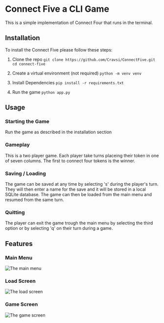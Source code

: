 # Connect Five a CLI Game

This is a simple implementation of Connect Four that runs in the terminal.

## Installation

To install the Connect Five please follow these steps:

1. Clone the repo
`git clone https://github.com/Cravsi/ConnectFive.git
cd connect-five`

2. Create a virtual environment (not required)
`python -m venv venv`

3. Install Dependencies
`pip install -r requirements.txt`

4. Run the game
`python app.py`

## Usage

### Starting the Game

Run the game as described in the installation section

### Gameplay

This is a two player game. Each player take turns placeing their token in one of seven columns. The first to connect four tokens is the winner.

### Saving / Loading

The game can be saved at any time by selecting 's' during the player's turn. They will then enter a name for the save and it will be stored in a local SQLite database. The game can then be loaded from the main menu and resumed from the same turn.

### Quitting

The player can exit the game trough the main menu by selecting the third option or by selecting 'q' on their turn during a game.

## Features

### Main Menu

![The main menu](readmeImage/mainmenu.jpg)

### Load Screen

![The load screen](readmeImage/loadMenu.png)

### Game Screen

![The game screen](readmeImage/gameScreen.jpg)

